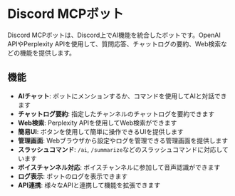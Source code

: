 # Discord MCPボット

Discord MCPボットは、Discord上でAI機能を統合したボットです。OpenAI APIやPerplexity APIを使用して、質問応答、チャットログの要約、Web検索などの機能を提供します。

## 機能

- **AIチャット**: ボットにメンションするか、コマンドを使用してAIと対話できます
- **チャットログ要約**: 指定したチャンネルのチャットログを要約できます
- **Web検索**: Perplexity APIを使用してWeb検索ができます
- **簡易UI**: ボタンを使用して簡単に操作できるUIを提供します
- **管理画面**: Webブラウザから設定やログを管理できる管理画面を提供します
- **スラッシュコマンド**: `/ai`, `/summarize`などのスラッシュコマンドに対応しています
- **ボイスチャンネル対応**: ボイスチャンネルに参加して音声認識ができます
- **ログ表示**: ボットのログを表示できます
- **API連携**: 様々なAPIと連携して機能を拡張できます